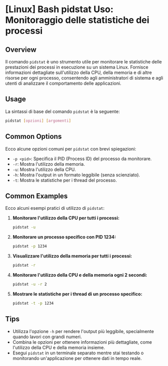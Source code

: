 # [Linux] Bash pidstat Uso: Monitoraggio delle statistiche dei processi

## Overview
Il comando `pidstat` è uno strumento utile per monitorare le statistiche delle prestazioni dei processi in esecuzione su un sistema Linux. Fornisce informazioni dettagliate sull'utilizzo della CPU, della memoria e di altre risorse per ogni processo, consentendo agli amministratori di sistema e agli utenti di analizzare il comportamento delle applicazioni.

## Usage
La sintassi di base del comando `pidstat` è la seguente:

```bash
pidstat [opzioni] [argomenti]
```

## Common Options
Ecco alcune opzioni comuni per `pidstat` con brevi spiegazioni:

- `-p <pid>`: Specifica il PID (Process ID) del processo da monitorare.
- `-r`: Mostra l'utilizzo della memoria.
- `-u`: Mostra l'utilizzo della CPU.
- `-h`: Mostra l'output in un formato leggibile (senza scienziato).
- `-t`: Mostra le statistiche per i thread del processo.

## Common Examples
Ecco alcuni esempi pratici di utilizzo di `pidstat`:

1. **Monitorare l'utilizzo della CPU per tutti i processi:**

   ```bash
   pidstat -u
   ```

2. **Monitorare un processo specifico con PID 1234:**

   ```bash
   pidstat -p 1234
   ```

3. **Visualizzare l'utilizzo della memoria per tutti i processi:**

   ```bash
   pidstat -r
   ```

4. **Monitorare l'utilizzo della CPU e della memoria ogni 2 secondi:**

   ```bash
   pidstat -u -r 2
   ```

5. **Mostrare le statistiche per i thread di un processo specifico:**

   ```bash
   pidstat -t -p 1234
   ```

## Tips
- Utilizza l'opzione `-h` per rendere l'output più leggibile, specialmente quando lavori con grandi numeri.
- Combina le opzioni per ottenere informazioni più dettagliate, come l'utilizzo della CPU e della memoria insieme.
- Esegui `pidstat` in un terminale separato mentre stai testando o monitorando un'applicazione per ottenere dati in tempo reale.